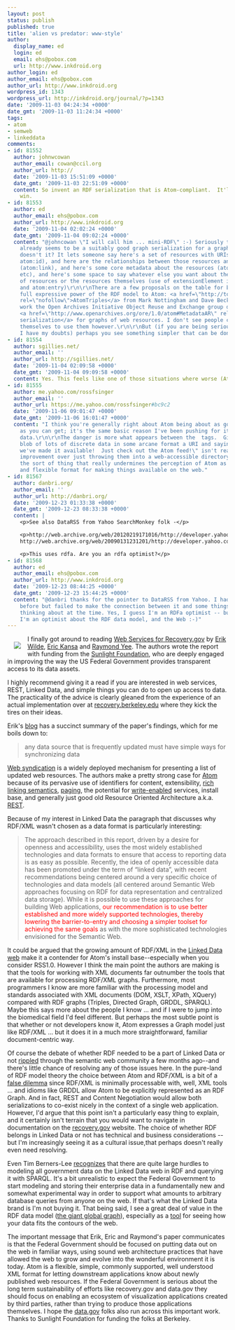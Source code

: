 ```yaml
---
layout: post
status: publish
published: true
title: 'alien vs predator: www-style'
author:
  display_name: ed
  login: ed
  email: ehs@pobox.com
  url: http://www.inkdroid.org
author_login: ed
author_email: ehs@pobox.com
author_url: http://www.inkdroid.org
wordpress_id: 1343
wordpress_url: http://inkdroid.org/journal/?p=1343
date: '2009-11-03 04:24:34 +0000'
date_gmt: '2009-11-03 11:24:34 +0000'
tags:
- atom
- semweb
- linkeddata
comments:
- id: 81552
  author: johnwcowan
  author_email: cowan@ccil.org
  author_url: http://
  date: '2009-11-03 15:51:09 +0000'
  date_gmt: '2009-11-03 22:51:09 +0000'
  content: So invent an RDF serialization that is Atom-compliant.  It'll be a huge
    win.
- id: 81553
  author: ed
  author_email: ehs@pobox.com
  author_url: http://www.inkdroid.org
  date: '2009-11-04 02:02:24 +0000'
  date_gmt: '2009-11-04 09:02:24 +0000'
  content: "@johncowan \"I will call him ... mini-RDF\" :-) Seriously though Atom
    already seems to be a suitably good graph serialization for a graph of web resources
    doesn't it? It lets someone say here's a set of resources with URIs (atom:entry,
    atom:id), and here are the relationships between those resources and other resources
    (atom:link), and here's some core metadata about the resources (atom:title, atom:summary,
    etc), and here's some space to say whatever else you want about the collection
    of resources or the resources themselves (use of extensionElement in atom:feed
    and atom:entry)\r\n\r\nThere are a few proposals on the table for bringing the
    full expressive power of the RDF model to Atom: <a href=\"http://tools.ietf.org/id/draft-nottingham-atomtriples-00.txt\"
    rel=\"nofollow\">AtomTriples</a> from Mark Nottingham and Dave Beckett, and the
    work the Open Archives Initiative Object Reuse and Exchange group did on their
    <a href=\"http://www.openarchives.org/ore/1.0/atom#MetadataAR\" rel=\"nofollow\">Atom
    serialization</a> for graphs of web resources. I don't see people clamoring over
    themselves to use them however.\r\n\r\nBut (if you are being serious, heheheh
    I have my doubts) perhaps you see something simpler that can be done?"
- id: 81554
  author: sgillies.net/
  author_email: ''
  author_url: http://sgillies.net/
  date: '2009-11-04 02:09:58 +0000'
  date_gmt: '2009-11-04 09:09:58 +0000'
  content: Yes. This feels like one of those situations where worse (Atom) is better.
- id: 81555
  author: me.yahoo.com/rossfsinger
  author_email: ''
  author_url: https://me.yahoo.com/rossfsinger#bc9c2
  date: '2009-11-06 09:01:47 +0000'
  date_gmt: '2009-11-06 16:01:47 +0000'
  content: "I think you're generally right about Atom being about as good of a compromise
    as you can get; it's the same basic reason I've been pushing for it for library
    data.\r\n\r\nThe danger is more what appears between the  tags.  Giving a 3GB
    blob of lots of discrete data in some arcane format a URI and saying, \"here,
    we've made it available!  Just check out the Atom feed!\" isn't really a huge
    improvement over just throwing them into a web-accessible directory.  It is also
    the sort of thing that really undermines the perception of Atom as a powerful
    and flexible format for making things available on the web."
- id: 81567
  author: danbri.org/
  author_email: ''
  author_url: http://danbri.org/
  date: '2009-12-23 01:33:38 +0000'
  date_gmt: '2009-12-23 08:33:38 +0000'
  content: |
    <p>See also DataRSS from Yahoo SearchMonkey folk -</p>

    <p>http://web.archive.org/web/20120219171016/http://developer.yahoo.com:80/searchmonkey/smguide/datarss.html
    http://web.archive.org/web/20090131231201/http://developer.yahoo.com:80/searchmonkey/smguide/understand_datarss.html</p>

    <p>This uses rdfa. Are you an rdfa optimist?</p>
- id: 81568
  author: ed
  author_email: ehs@pobox.com
  author_url: http://www.inkdroid.org
  date: '2009-12-23 08:44:25 +0000'
  date_gmt: '2009-12-23 15:44:25 +0000'
  content: "@danbri thanks for the pointer to DataRSS from Yahoo. I had seen that
    before but failed to make the connection between it and some things I had been
    thinking about at the time. Yes, I guess I'm an RDFa optimist -- but ultimately
    I'm an optimist about the RDF data model, and the Web :-)"
---
```

<p><img src="http://inkdroid.org/images/feed.png" style="float: left; margin: 15px; border: none;"/> I finally got around to reading <a href="http://escholarship.org/uc/item/0fv601z8">Web Services for Recovery.gov</a> by <a href="http://www.ischool.berkeley.edu/people/faculty/erikwilde">Erik Wilde</a>, <a href="http://www.ischool.berkeley.edu/people/faculty/erickansa">Eric Kansa</a> and <a href="http://www.ischool.berkeley.edu/people/faculty/raymondyee">Raymond Yee</a>. The authors wrote the report with funding from the <a href="http://www.sunlightfoundation.com/">Sunlight Foundation</a>, who are deeply engaged in improving the way the US Federal Government provides transparent access to its data assets.</p>
<p>I highly recommend giving it a read if you are interested in web services, REST, Linked Data, and simple things you can do to open up access to data. The practicality of the advice is clearly gleaned from the experience of an actual implementation over at <a href="http://web.archive.org/web/20101101232234/http://recovery.berkeley.edu:80/">recovery.berkeley.edu</a> where they kick the tires on their ideas.</p>
<p>Erik's <a href="http://dret.typepad.com/dretblog/2009/10/web-services-for-recoverygov.html">blog</a> has a succinct summary of the paper's findings, which for me boils down to:</p>
<blockquote><p>
any data source that is frequently updated must have simple ways for synchronizing data
</p></blockquote>
<p><a href="http://en.wikipedia.org/wiki/Web_syndication">Web syndication</a> is a widely deployed mechanism for presenting a list of updated web resources. The authors make a pretty strong case for <a href="http://www.ietf.org/rfc/rfc4287.txt">Atom</a> because of its pervasive use of identifiers for content, extensibility, <a href="http://www.iana.org/assignments/link-relations/link-relations.xhtml">rich linking semantics</a>, <a href="http://www.ietf.org/rfc/rfc5005.txt">paging</a>, the potential for <a href="http://www.ietf.org/rfc/rfc5023.txt">write-enabled</a> services, install base, and generally just good old Resource Oriented Architecture a.k.a. <a href="http://en.wikipedia.org/wiki/REST">REST</a>.</p>
<p>Because of my interest in Linked Data the paragraph that discusses why RDF/XML wasn't chosen as a data format is particularly interesting:</p>
<blockquote><p>
The approach described in this report, driven by a desire for openness and accessibility, uses the most widely established technologies and data formats to ensure that access to reporting data is as easy as possible. Recently, the idea of openly accessible data has been promoted under the term of “linked data”, with recent recommendations being centered around a very specific choice of technologies and data models (all centered around Semantic Web approaches focusing on RDF for data representation and centralized data storage). While it is possible to use these approaches for building Web applications, <span style="color: red;">our recommendation is to use better established and more widely supported technologies, thereby lowering the barrier-to-entry and choosing a simpler toolset for achieving the same goals</span> as with the more sophisticated technologies envisioned for the Semantic Web.
</p></blockquote>
<p>It could be argued that the growing amount of RDF/XML in the <a href="http://www4.wiwiss.fu-berlin.de/bizer/pub/lod-datasets_2009-07-14.html">Linked Data web</a> make it a contender for Atom's install base--especially when you consider RSS1.0. However I think the main point the authors are making is that the tools for working with XML documents far outnumber the tools that are available for processing RDF/XML graphs. Furthermore, most programmers I know are more familiar with the processing model and standards associated with XML documents (DOM, XSLT, XPath, XQuery) compared with RDF graphs (Triples, Directed Graph, GRDDL, SPARQL). Maybe this says more about the people I know ... and if I were to jump into the biomedical field I'd feel different. But perhaps the most subtle point is that whether or not developers know it, Atom expresses a Graph model just like RDF/XML ... but it does it in a much more straightforward, familiar document-centric way.</p>
<p>Of course the debate of whether RDF needed to be a part of Linked Data or not <a href="http://iandavis.com/blog/2009/07/the-linked-data-brand">rippled</a> through the semantic web community a few months ago--and there's little chance of resolving any of those issues here. In the pure-land of RDF model theory the choice between Atom and RDF/XML is a bit of a <a href="http://en.wikipedia.org/wiki/False_dilemma">false dilemma</a> since RDF/XML is minimally processable with, well, XML tools ... and idioms like GRDDL allow Atom to be explicitly represented as an RDF Graph. And in fact, REST and Content Negotiation would allow both serializations to co-exist nicely in the context of a single web application. However, I'd argue that this point isn't a particularly easy thing to explain, and it certainly isn't terrain that you would want to navigate in documentation on the <a href="http://recovery.gov">recovery.gov</a> website. The choice of whether RDF belongs in Linked Data or not has technical and business considerations -- but I'm increasingly seeing it as a cultural issue,that perhaps doesn't really even need resolving.</p>
<p>Even Tim Berners-Lee <a href="http://gcn.com/Articles/2009/10/30/Berners-Lee-Semantic-Web">recognizes</a> that there are quite large hurdles to modeling all government data on the Linked Data web in RDF and querying it with SPARQL. It's a bit unrealistic to expect the Federal Government to start modeling and storing their enterprise data in a fundamentally new and somewhat experimental way in order to support what amounts to arbitrary database queries from anyone on the web. If that's what the Linked Data brand is I'm not buying it.  That being said, I see a great deal of value in the RDF data model (<a href="http://dig.csail.mit.edu/breadcrumbs/node/215">the giant global graph</a>), especially as a <a href="http://www.xml.com/pub/a/2003/08/20/dive.html">tool</a> for seeing how your data fits the contours of the web.</p>
<p>The important message that Erik, Eric and Raymond's paper communicates is that the Federal Government should be focused on putting data out on the web in familiar ways, using sound web architecture practices that have allowed the web to grow and evolve into the wonderful environment it is today. Atom is a flexible, simple, commonly supported, well understood XML format for letting downstream applications know about newly published web resources. If the Federal Government is serious about the long term sustainability of efforts like recovery.gov and data.gov they should focus on enabling an ecosystem of visualization applications created by third parties, rather than trying to produce those applications themselves. I hope the <a href="http://data.gov">data.gov</a> folks also run across this important work. Thanks to Sunlight Foundation for funding the folks at Berkeley.</p>
